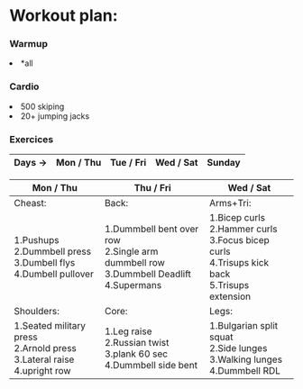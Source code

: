 # Workout plan:

<h3>Warmup</h3>

<li>*all</li>

<h3>Cardio</h3>
<li>500 skiping </li>
<li>20+ jumping jacks</li>

<h3>Exercices</h3>


|    Days ->    |   Mon / Thu   |   Tue / Fri   |   Wed / Sat   |    Sunday     |
| ------------- | ------------- | ------------- | ------------- | ------------- |


| Mon / Thu                                                                     | Thu / Fri                                                                                   | Wed / Sat                                                                                            |
|-------------------------------------------------------------------------------|---------------------------------------------------------------------------------------------|------------------------------------------------------------------------------------------------------|
| Cheast:                                                                       | Back:                                                                                       | Arms+Tri:                                                                                            |
| 1.Pushups<br>2.Dummbell press<br>3.Dumbell flys<br>4.Dumbell pullover         | 1.Dummbell bent over row<br>2.Single arm dummbell row<br>3.Dummbell Deadlift<br>4.Supermans | 1.Bicep curls<br>2.Hammer curls<br>3.Focus bicep curls<br>4.Trisups kick back<br>5.Trisups extension |
| Shoulders:                                                                    | Core:                                                                                       | Legs:                                                                                                |
| 1.Seated military press<br>2.Arnold press<br>3.Lateral raise<br>4.upright row | 1.Leg raise<br>2.Russian twist<br>3.plank 60 sec<br>4.Dummbell side bent                    | 1.Bulgarian split squat<br>2.Side lunges<br>3.Walking lunges<br>4.Dummbell RDL                       |

